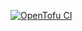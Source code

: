 [![OpenTofu CI](https://github.com/tuxtor/devsecops-walkthrough/actions/workflows/opentofu.yml/badge.svg)](https://github.com/tuxtor/devsecops-walkthrough/actions/workflows/opentofu.yml)
